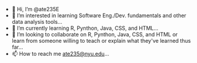 - 👋 Hi, I’m @ate235E
- 👀 I’m interested in learning Software Eng./Dev. fundamentals and other data analysis tools...
- 🌱 I’m currently learning R, Pynthon, Java, CSS, and HTML...
- 💞️ I’m looking to collaborate on R, Pynthon, Java, CSS, and HTML or learn from someone willing to teach or explain what they've learned thus far...
- 📫 How to reach me ate235@nyu.edu...

<!---
ate235E/ate235E is a ✨ special ✨ repository because its `README.md` (this file) appears on your GitHub profile.
You can click the Preview link to take a look at your changes.
--->
